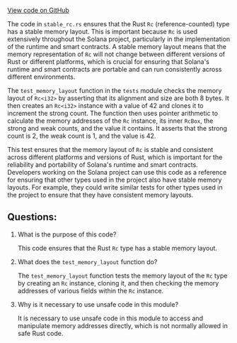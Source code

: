 [View code on GitHub](https://github.com/solana-labs/solana/blob/master/sdk/program/src/stable_layout/stable_rc.rs)

The code in `stable_rc.rs` ensures that the Rust `Rc` (reference-counted) type has a stable memory layout. This is important because `Rc` is used extensively throughout the Solana project, particularly in the implementation of the runtime and smart contracts. A stable memory layout means that the memory representation of `Rc` will not change between different versions of Rust or different platforms, which is crucial for ensuring that Solana's runtime and smart contracts are portable and can run consistently across different environments.

The `test_memory_layout` function in the `tests` module checks the memory layout of `Rc<i32>` by asserting that its alignment and size are both 8 bytes. It then creates an `Rc<i32>` instance with a value of 42 and clones it to increment the strong count. The function then uses pointer arithmetic to calculate the memory addresses of the `Rc` instance, its inner `RcBox`, the strong and weak counts, and the value it contains. It asserts that the strong count is 2, the weak count is 1, and the value is 42.

This test ensures that the memory layout of `Rc` is stable and consistent across different platforms and versions of Rust, which is important for the reliability and portability of Solana's runtime and smart contracts. Developers working on the Solana project can use this code as a reference for ensuring that other types used in the project also have stable memory layouts. For example, they could write similar tests for other types used in the project to ensure that they have consistent memory layouts.
## Questions: 
 1. What is the purpose of this code?
    
    This code ensures that the Rust `Rc` type has a stable memory layout.

2. What does the `test_memory_layout` function do?
    
    The `test_memory_layout` function tests the memory layout of the `Rc` type by creating an `Rc` instance, cloning it, and then checking the memory addresses of various fields within the `Rc` instance.

3. Why is it necessary to use unsafe code in this module?
    
    It is necessary to use unsafe code in this module to access and manipulate memory addresses directly, which is not normally allowed in safe Rust code.